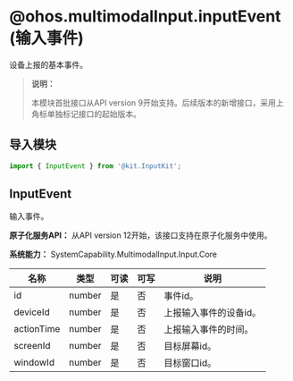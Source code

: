 # @ohos.multimodalInput.inputEvent (输入事件)

设备上报的基本事件。

> **说明：**
>
> 本模块首批接口从API version 9开始支持。后续版本的新增接口，采用上角标单独标记接口的起始版本。

## 导入模块

```js
import { InputEvent } from '@kit.InputKit';
```

## InputEvent 

输入事件。

**原子化服务API：** 从API version 12开始，该接口支持在原子化服务中使用。

**系统能力：** SystemCapability.MultimodalInput.Input.Core

| 名称         | 类型   | 可读   | 可写   | 说明             |
| ---------- | ------ | ---- | ---- | -------------- |
| id         | number | 是    | 否    | 事件id。 |
| deviceId   | number | 是    | 否    | 上报输入事件的设备id。    |
| actionTime | number | 是    | 否    | 上报输入事件的时间。      |
| screenId   | number | 是    | 否    | 目标屏幕id。         |
| windowId   | number | 是    | 否    | 目标窗口id。         |
